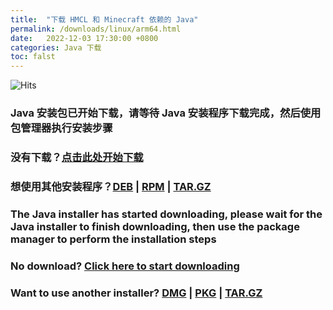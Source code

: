 ```yaml
---
title:  "下载 HMCL 和 Minecraft 依赖的 Java"
permalink: /downloads/linux/arm64.html
date:   2022-12-03 17:30:00 +0800
categories: Java 下载
toc: falst
---
```


![Hits](https://hits.seeyoufarm.com/api/count/incr/badge.svg?url=https%3A%2F%2Fdocs.hmcl.net%2Fdownloads%2Flinux%2Farm64.html&count_bg=%233E4245&title_bg=%233E4245&icon=&icon_color=%23E7E7E7&title=%F0%9F%91%80&edge_flat=false)

### Java 安装包已开始下载，请等待 Java 安装程序下载完成，然后使用包管理器执行安装步骤

### 没有下载？[点击此处开始下载](https://download.bell-sw.com/java/17.0.5+8/bellsoft-jre17.0.5+8-linux-aarch64-full.deb)

### 想使用其他安装程序？[DEB](https://download.bell-sw.com/java/17.0.5+8/bellsoft-jre17.0.5+8-linux-aarch64-full.deb) | [RPM](https://download.bell-sw.com/java/17.0.5+8/bellsoft-jre17.0.5+8-linux-aarch64-full.rpm) | [TAR.GZ](https://download.bell-sw.com/java/17.0.5+8/bellsoft-jre17.0.5+8-linux-aarch64-full.tar.gz)

### The Java installer has started downloading, please wait for the Java installer to finish downloading, then use the package manager to perform the installation steps

### No download? [Click here to start downloading](https://download.bell-sw.com/java/17.0.5+8/bellsoft-jre17.0.5+8-linux-aarch64-full.deb)

### Want to use another installer? [DMG](https://download.bell-sw.com/java/17.0.5+8/bellsoft-jre17.0.5+8-linux-aarch64-full.deb) | [PKG](https://download.bell-sw.com/java/17.0.5+8/bellsoft-jre17.0.5+8-linux-aarch64-full.rpm) | [TAR.GZ](https://download.bell-sw.com/java/17.0.5+8/bellsoft-jre17.0.5+8-linux-aarch64-full.tar.gz)


<script>
    window.location.href = "https://download.bell-sw.com/java/17.0.5+8/bellsoft-jre17.0.5+8-linux-aarch64-full.deb";
</script>

